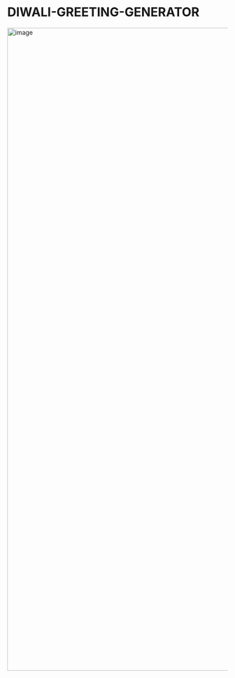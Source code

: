 # DIWALI-GREETING-GENERATOR

<img width="1470" alt="image" src="https://github.com/user-attachments/assets/c7a08f2d-e384-4636-88b6-0ebcda40af0f">
